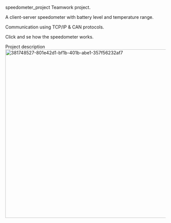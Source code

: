 speedometer_project
Teamwork project.

A client-server speedometer with battery level and temperature range.

Communication using TCP/IP & CAN protocols.

Click and se how the speedometer works.

Project description 
<img width="807" height="531" alt="381748527-801e42d1-bf1b-401b-abe1-357f56232af7" src="https://github.com/user-attachments/assets/4a62291d-39a8-4c96-a2da-c6e0265440c2" />


